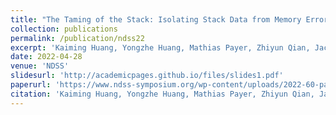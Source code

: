 ```yaml
---
title: "The Taming of the Stack: Isolating Stack Data from Memory Errors"
collection: publications
permalink: /publication/ndss22
excerpt: 'Kaiming Huang, Yongzhe Huang, Mathias Payer, Zhiyun Qian, Jack Sampson, Gang Tan, Trent Jaeger.'
date: 2022-04-28
venue: 'NDSS'
slidesurl: 'http://academicpages.github.io/files/slides1.pdf'
paperurl: 'https://www.ndss-symposium.org/wp-content/uploads/2022-60-paper.pdf'
citation: 'Kaiming Huang, Yongzhe Huang, Mathias Payer, Zhiyun Qian, Jack Sampson, Gang Tan, Trent Jaeger. (2022). &quot;The Taming of the Stack: Isolating Stack Data from Memory Errors.&quot; <i>NDSS 2022</i>.'
---
```

